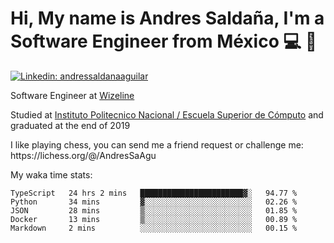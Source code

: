 # Hi, My name is Andres Saldaña, I'm a Software Engineer from México :computer: :boy:

[![Linkedin: andressaldanaaguilar](https://img.shields.io/badge/-andressaldanaaguilar-blue?style=flat-square&logo=Linkedin&logoColor=white&link=https://www.linkedin.com/in/thaianebraga/)](https://www.linkedin.com/in/andressaldanaaguilar)

<p>Software Engineer at <a href="https://www.wizeline.com/">Wizeline</a></p>
<p>Studied at <a href="https://en.wikipedia.org/wiki/ESCOM">Instituto Politecnico Nacional / Escuela Superior de Cómputo</a> and graduated at the end of 2019</p>
<p>I like playing chess, you can send me a friend request or challenge me: https://lichess.org/@/AndresSaAgu</p>

<p> My waka time stats: </p>

<!--START_SECTION:waka-->
```text
TypeScript   24 hrs 2 mins   ███████████████████████▓░   94.77 % 
Python       34 mins         ▓░░░░░░░░░░░░░░░░░░░░░░░░   02.26 % 
JSON         28 mins         ▒░░░░░░░░░░░░░░░░░░░░░░░░   01.85 % 
Docker       13 mins         ▒░░░░░░░░░░░░░░░░░░░░░░░░   00.89 % 
Markdown     2 mins          ░░░░░░░░░░░░░░░░░░░░░░░░░   00.15 % 
```
<!--END_SECTION:waka-->
